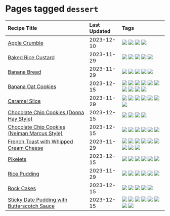 # Pages tagged `dessert`

|Recipe Title|Last Updated|Tags
|:---|:---|:---|
|[Apple Crumble](../recipes/applecrumble.md)|2023-12-10|[![](https://img.shields.io/badge/tag-dessert-8f457a)](../tags/dessert.md) [![](https://img.shields.io/badge/tag-stovetop-f6b493)](../tags/stovetop.md) [![](https://img.shields.io/badge/tag-vegan-b7439e)](../tags/vegan.md) [![](https://img.shields.io/badge/tag-vegetarian-c6d429)](../tags/vegetarian.md)|
|[Baked Rice Custard](../recipes/bakedricecustard.md)|2023-11-29|[![](https://img.shields.io/badge/tag-baked-062ab)](../tags/baked.md) [![](https://img.shields.io/badge/tag-dairy-517a72)](../tags/dairy.md) [![](https://img.shields.io/badge/tag-dessert-8f457a)](../tags/dessert.md) [![](https://img.shields.io/badge/tag-rice-e5c1d4)](../tags/rice.md) [![](https://img.shields.io/badge/tag-vegetarian-c6d429)](../tags/vegetarian.md)|
|[Banana Bread](../recipes/bananabread.md)|2023-11-29|[![](https://img.shields.io/badge/tag-baked-062ab)](../tags/baked.md) [![](https://img.shields.io/badge/tag-dessert-8f457a)](../tags/dessert.md) [![](https://img.shields.io/badge/tag-snack-10cdd6)](../tags/snack.md) [![](https://img.shields.io/badge/tag-vegan-b7439e)](../tags/vegan.md) [![](https://img.shields.io/badge/tag-vegetarian-c6d429)](../tags/vegetarian.md)|
|[Banana Oat Cookies](../recipes/bananaoatcookies.md)|2023-12-15|[![](https://img.shields.io/badge/tag-baked-062ab)](../tags/baked.md) [![](https://img.shields.io/badge/tag-breakfast-1754e4)](../tags/breakfast.md) [![](https://img.shields.io/badge/tag-chocolate-208450)](../tags/chocolate.md) [![](https://img.shields.io/badge/tag-coffee-e4f90)](../tags/coffee.md) [![](https://img.shields.io/badge/tag-dessert-8f457a)](../tags/dessert.md) [![](https://img.shields.io/badge/tag-great-13fda6)](../tags/great.md) [![](https://img.shields.io/badge/tag-healthy-9fef19)](../tags/healthy.md) [![](https://img.shields.io/badge/tag-snack-10cdd6)](../tags/snack.md) [![](https://img.shields.io/badge/tag-vegan-b7439e)](../tags/vegan.md) [![](https://img.shields.io/badge/tag-vegetarian-c6d429)](../tags/vegetarian.md)|
|[Caramel Slice](../recipes/caramelslice.md)|2023-11-29|[![](https://img.shields.io/badge/tag-amazing-d4602a)](../tags/amazing.md) [![](https://img.shields.io/badge/tag-baked-062ab)](../tags/baked.md) [![](https://img.shields.io/badge/tag-chocolate-208450)](../tags/chocolate.md) [![](https://img.shields.io/badge/tag-dairy-517a72)](../tags/dairy.md) [![](https://img.shields.io/badge/tag-dessert-8f457a)](../tags/dessert.md) [![](https://img.shields.io/badge/tag-long_prep_time-cb29b)](../tags/long_prep_time.md) [![](https://img.shields.io/badge/tag-vegetarian-c6d429)](../tags/vegetarian.md)|
|[Chocolate Chip Cookies (Donna Hay Style)](../recipes/chocolatechipcookiesdonnahay.md)|2023-12-15|[![](https://img.shields.io/badge/tag-baked-062ab)](../tags/baked.md) [![](https://img.shields.io/badge/tag-chocolate-208450)](../tags/chocolate.md) [![](https://img.shields.io/badge/tag-dairy-517a72)](../tags/dairy.md) [![](https://img.shields.io/badge/tag-dessert-8f457a)](../tags/dessert.md)|
|[Chocolate Chip Cookies (Neiman Marcus Style)](../recipes/chocolatechipcookiesneimanmarcus.md)|2023-12-15|[![](https://img.shields.io/badge/tag-amazing-d4602a)](../tags/amazing.md) [![](https://img.shields.io/badge/tag-baked-062ab)](../tags/baked.md) [![](https://img.shields.io/badge/tag-chocolate-208450)](../tags/chocolate.md) [![](https://img.shields.io/badge/tag-coffee-e4f90)](../tags/coffee.md) [![](https://img.shields.io/badge/tag-dairy-517a72)](../tags/dairy.md) [![](https://img.shields.io/badge/tag-dessert-8f457a)](../tags/dessert.md)|
|[French Toast with Whipped Cream Cheese](../recipes/frenchtoastwhippedcreamcheese.md)|2023-11-29|[![](https://img.shields.io/badge/tag-amazing-d4602a)](../tags/amazing.md) [![](https://img.shields.io/badge/tag-breakfast-1754e4)](../tags/breakfast.md) [![](https://img.shields.io/badge/tag-dairy-517a72)](../tags/dairy.md) [![](https://img.shields.io/badge/tag-dessert-8f457a)](../tags/dessert.md) [![](https://img.shields.io/badge/tag-fried-99d437)](../tags/fried.md) [![](https://img.shields.io/badge/tag-large_quantity-659a8f)](../tags/large_quantity.md) [![](https://img.shields.io/badge/tag-messy-8ce73b)](../tags/messy.md) [![](https://img.shields.io/badge/tag-mine-94b8ca)](../tags/mine.md) [![](https://img.shields.io/badge/tag-vegetarian-c6d429)](../tags/vegetarian.md)|
|[Pikelets](../recipes/pikelets.md)|2023-12-15|[![](https://img.shields.io/badge/tag-breakfast-1754e4)](../tags/breakfast.md) [![](https://img.shields.io/badge/tag-dairy-517a72)](../tags/dairy.md) [![](https://img.shields.io/badge/tag-dessert-8f457a)](../tags/dessert.md) [![](https://img.shields.io/badge/tag-family-32f6f2)](../tags/family.md) [![](https://img.shields.io/badge/tag-fried-99d437)](../tags/fried.md) [![](https://img.shields.io/badge/tag-vegetarian-c6d429)](../tags/vegetarian.md)|
|[Rice Pudding](../recipes/ricepudding.md)|2023-11-29|[![](https://img.shields.io/badge/tag-dairy-517a72)](../tags/dairy.md) [![](https://img.shields.io/badge/tag-dessert-8f457a)](../tags/dessert.md) [![](https://img.shields.io/badge/tag-easy-91514)](../tags/easy.md) [![](https://img.shields.io/badge/tag-rice-e5c1d4)](../tags/rice.md) [![](https://img.shields.io/badge/tag-rice_cooker-dc62b7)](../tags/rice_cooker.md) [![](https://img.shields.io/badge/tag-vegetarian-c6d429)](../tags/vegetarian.md)|
|[Rock Cakes](../recipes/rockcakes.md)|2023-12-15|[![](https://img.shields.io/badge/tag-baked-062ab)](../tags/baked.md) [![](https://img.shields.io/badge/tag-dairy-517a72)](../tags/dairy.md) [![](https://img.shields.io/badge/tag-dessert-8f457a)](../tags/dessert.md) [![](https://img.shields.io/badge/tag-family-32f6f2)](../tags/family.md) [![](https://img.shields.io/badge/tag-vegetarian-c6d429)](../tags/vegetarian.md)|
|[Sticky Date Pudding with Butterscotch Sauce](../recipes/stickydatepuddingwithbutterscotchsauce.md)|2023-12-15|[![](https://img.shields.io/badge/tag-amazing-d4602a)](../tags/amazing.md) [![](https://img.shields.io/badge/tag-baked-062ab)](../tags/baked.md) [![](https://img.shields.io/badge/tag-british-3a20e)](../tags/british.md) [![](https://img.shields.io/badge/tag-coffee-e4f90)](../tags/coffee.md) [![](https://img.shields.io/badge/tag-dairy-517a72)](../tags/dairy.md) [![](https://img.shields.io/badge/tag-dessert-8f457a)](../tags/dessert.md) [![](https://img.shields.io/badge/tag-stovetop-f6b493)](../tags/stovetop.md) [![](https://img.shields.io/badge/tag-vegetarian-c6d429)](../tags/vegetarian.md)|